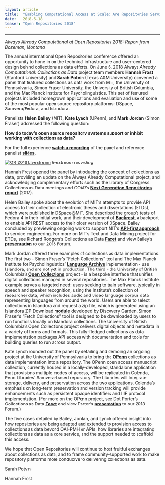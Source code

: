 ```yaml
---
layout: article
title:  "Enabling Computational Access at Scale: Are Repositories Serving Collections as Data?"
date:   2018-6-18 
teaser: "Open Repositories 2018"
---
```

---
*Always Already Computational at Open Repositories 2018: Report from Bozeman, Montana*

The annual international Open Repositories conference offered an opportunity to hone in on the technical infrastructure and user-centered design behind collections as data efforts. On June 6, 2018 Always *Already Computational: Collections as Data* project team members **Hannah Frost** (Stanford University) and **Sarah Potvin** (Texas A&M University) convened a panel that featured collections as data work from MIT, the University of Pennsylvania, Simon Fraser University, the University of British Columbia, and the Max Planck Institute for Psycholinguistics. This set of featured projects included homegrown applications and evaluation and use of some of the most popular open source repository platforms: DSpace, Samvera/Fedora, and Islandora. 

Panelists **Helen Bailey** (MIT), **Kate Lynch** (UPenn), and **Mark Jordan** (Simon Fraser) addressed the following question: 

**How do today’s open source repository systems support or inhibit working with collections as data?**

For the full experience [**watch a recording**](https://youtu.be/2_3gc-_TBL8?t=9793) of the panel and reference panelist [**slides**](https://docs.google.com/presentation/d/1ZEqH9XGGLGps_wR4lILfb580twYkEzBA14Att63SWlM/edit?usp=sharing). 

[![OR 2018 Livestream](http://collectionsasdata.github.io/or_2018.png)](https://youtu.be/2_3gc-_TBL8?t=9793)
*livestream recording*

Hannah Frost opened the panel by introducing the concept of collections as data, providing an update on the Always Already Computational project, and acknowledging complementary efforts such as the Library of Congress Collections as Data meetings and COAR’s [**Next Generation Repositories report**](https://www.coar-repositories.org/files/NGR-Final-Formatted-Report-cc.pdf) (2017). 

Helen Bailey spoke about the evolution of MIT’s attempts to provide API access to their collection of electronic theses and dissertations (ETDs), which were published in DSpace@MIT. She described the group’s tests of Fedora 4 in their initial work, and their development of [**Backrest**](https://github.com/MITLibraries/backrest), a backport to enable API REST access to their older version of DSpace. Bailey concluded by previewing ongoing work to support MIT’s [**API-first approach**](https://future-of-libraries.mit.edu/) to service engineering. For more on MIT’s Text and Data Mining project for ETDs, see Richard Rodgers’s Collections as Data [**Facet**](https://collectionsasdata.github.io/facet1/) and view Bailey’s [**presentation**](https://youtu.be/ENaPV2XmO9I?t=10651) to our 2018 Forum.

Mark Jordan offered three examples of collections as data implementations. The first two - Simon Fraser’s “Fetch Collections” tool and The Max Planck Institute for Psycholinguistics’ [**Language Archive**](https://archive.mpi.nl/) implementation - use Islandora, and are not yet in production. The third - the University of British Columbia’s [**Open Collections**](https://open.library.ubc.ca/) project - is a bespoke interface that unifies digital collections managed in several repositories. The Max Planck Institute example serves a targeted need: users seeking to train software, typically in speech and speaker recognition, using the Institute’s collection of researcher data, which includes audio and video language corpus data representing languages from around the world. Users are able to select collections in Islandora and request a zip file, which is generated using an Islandora ZIP Download [**module**](https://github.com/discoverygarden/islandora_zip_download) developed by Discovery Garden. Simon Fraser’s “Fetch Collections” tool is designed to be downloaded by users to run functions locally on Islandora collections. The University of British Columbia’s Open Collections project delivers digital objects and metadata in a variety of forms and formats. This fully-fledged collections as data implementation packages API access with documentation and tools for building queries to run across output. 

Kate Lynch rounded out the panel by detailing and demoing an ongoing project at the University of Pennsylvania to bring the [**OPenn**](http://openn.library.upenn.edu/) collections as data implementation into a repository. The OPenn open access manuscript collection, currently housed in a locally-developed, standalone application that provisions multiple modes of access, will be replicated in Colenda, Penn Libraries’ Samvera-based repository. The Libraries will integrate storage, delivery, and preservation across the two applications. Colenda’s emphasis on long-term preservation and version tracking will provide enhancements such as persistent opaque identifiers and IIIF protocol implementation. (For more on the OPenn project, see Dot Porter’s Collections as Data [**Facet**](https://collectionsasdata.github.io/facet5/) and view Porter’s [**presentation**](https://youtu.be/ENaPV2XmO9I?t=2396) to our 2018 Forum.)

The five cases detailed by Bailey, Jordan, and Lynch offered insight into how repositories are being adapted and extended to provision access to collections as data beyond OAI-PMH or APIs, how libraries are integrating collections as data as a core service, and the support needed to scaffold this access. 

We hope that Open Repositories will continue to host fruitful exchanges about collections as data, and to frame community-supported work to make repository platforms more conducive to delivering collections as data.

Sarah Potvin

Hannah Frost
